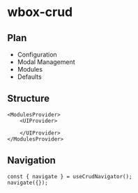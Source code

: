 # wbox-crud


## Plan

- Configuration
- Modal Management
- Modules
- Defaults



## Structure


    <ModulesProvider>
        <UIProvider>
            
        </UIProvider>
    </ModulesProvider>




## Navigation

    const { navigate } = useCrudNavigator();
    navigate({});